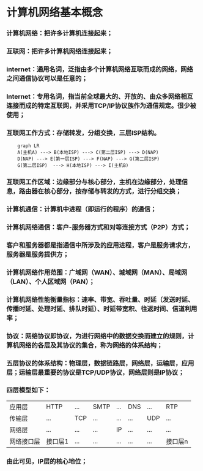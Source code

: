 #  计算机网络基本概念
### 计算机网络：把许多计算机连接起来；
### 互联网：把许多计算机网络连接起来；
### internet：通用名词，泛指由多个计算机网络互联而成的网络，网络之间通信协议可以是任意的；
### Internet：专用名词，指当前全球最大的、开放的、由众多网络相互连接而成的特定互联网，并采用TCP/IP协议族作为通信规定。很少被使用；
### 互联网工作方式：存储转发，分组交换，三层ISP结构。

```mermaid
    graph LR
    A(主机A) ---> B(本地ISP) ---> C(第二层ISP) ---> D(NAP)
    D(NAP) ---> E(第一层ISP) ---> F(NAP) ---> G(第二层ISP)
    G(第二层ISP)  ---> H(本地ISP) ---> I(主机B) 
```
### 互联网工作区域：边缘部分与核心部分，主机在边缘部分，处理信息，路由器在核心部分，按存储与转发的方式，进行分组交换；
### 计算机通信：计算机中进程（即运行的程序）的通信；
### 计算机网络通信：客户-服务器方式和对等连接方式（P2P）方式；
### 客户和服务器都是指通信中所涉及的应用进程，客户是服务请求方，服务器是服务提供方；
### 计算机网络作用范围：广域网（WAN）、城域网（MAN）、局域网（LAN）、个人区域网（PAN）；
### 计算机网络性能衡量指标：速率、带宽、吞吐量、时延（发送时延、传播时延、处理时延、排队时延）、时延带宽积、往返时间、信道利用率；
### 协议：网络协议即协议，为进行网络中的数据交换而建立的规则，计算机网络的各层及其协议的集合，称为网络的体系结构；
### 五层协议的体系结构：物理层，数据链路层，网络层，运输层，应用层；运输层最重要的协议是TCP/UDP协议，网络层则是IP协议；
### 四层模型如下：
<table>
    <tr>
        <td>应用层</td>
        <td>HTTP</td>
        <td>...</td>
        <td>SMTP</td>
        <td>...</td>
        <td>DNS</td>
        <td>...</td>
        <td>RTP</td>
    </tr>
    <tr>
        <td>传输层</td>
        <td>...</td>
        <td>TCP</td>
        <td>...</td>
        <td>...</td>
        <td>...</td>
        <td>UDP</td>
        <td>...</td>
    </tr>
<tr>
        <td>网络层</td>
        <td>...</td>
        <td>...</td>
        <td>...</td>
        <td>IP</td>
        <td>...</td>
        <td>...</td>
        <td>...</td>
    </tr>
    <tr>
        <td>网络接口层</td>
        <td>接口层1</td>
        <td>...</td>
        <td>...</td>
        <td>...</td>
        <td>...</td>
        <td>...</td>
        <td>接口层n</td>
    </tr>
</table>

### 由此可见，IP层的核心地位；
